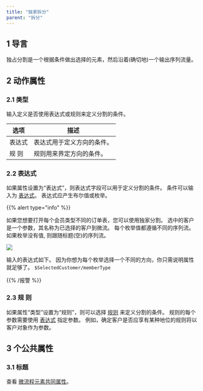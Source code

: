```yaml
---
title: "独家拆分"
parent: "拆分"
---
```


## 1 导言

独占分割是一个根据条件做出选择的元素，然后沿着(确切地)一个输出序列流量。

## 2 动作属性

### 2.1 类型

输入定义是否使用表达式或规则来定义分割的条件。

| 选项  | 描述            |
| --- | ------------- |
| 表达式 | 表达式用于定义方向的条件。 |
| 规 则 | 规则用来界定方向的条件。  |

### 2.2 表达式

如果属性设置为“表达式”，则表达式字段可以用于定义分割的条件。 条件可以输入为 [表达式](expressions)。 表达式应产生布尔值或枚举。

{{% alert type="info" %}}

如果您想要打开每个会员类型不同的订单表，您可以使用独家分割。 选中的客户是一个参数，其名称为已选择的客户到微流。 每个枚举值都遵循不同的序列流。 如果枚举没有值, 则跟随标题(空)的序列流。

![](attachments/819203/918050.png)

输入的表达式如下。 因为你想为每个枚举选择一个不同的方向，你只需说明属性就足够了。 `$SelectedCustomer/memberType`

{{% /报警 %}}

### 2.3 规 则

如果属性“类型”设置为“规则”，则可以选择 [规则](rules) 来定义分割的条件。 规则的每个参数需要使用 [表达式](expressions) 指定参数。 例如，确定客户是否应享有某种地位的规则将以客户对象作为参数。

## 3 个公共属性

### 3.1 标题

查看 [微流程元素共同属性](microflow-element-common-properties)。
